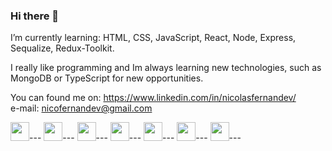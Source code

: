 ### Hi there 👋

I’m currently learning: HTML, CSS, JavaScript, React, Node, Express, Sequalize, Redux-Toolkit.


I really like programming and Im always learning new technologies, such as MongoDB or TypeScript for new opportunities.

You can found me on: 
https://www.linkedin.com/in/nicolasfernandev/ <br>
e-mail: nicofernandev@gmail.com


 
<img src="https://cdn.jsdelivr.net/gh/devicons/devicon/icons/javascript/javascript-original.svg"  height = 30px width = 30px/>--- 
<img src="https://cdn.jsdelivr.net/gh/devicons/devicon/icons/typescript/typescript-original.svg"  height = 30px width = 30px />--- 
<img src="https://cdn.jsdelivr.net/gh/devicons/devicon/icons/nodejs/nodejs-original.svg" height = 30px width = 30px />---
<img src="https://cdn.jsdelivr.net/gh/devicons/devicon/icons/react/react-original.svg" height = 30px width = 30px />---
<img src="https://cdn.jsdelivr.net/gh/devicons/devicon/icons/mongodb/mongodb-original.svg" height = 30px width = 30px />---
<img src="https://cdn.jsdelivr.net/gh/devicons/devicon/icons/postgresql/postgresql-original.svg" height = 30px width = 30px />---
<img src="https://cdn.jsdelivr.net/gh/devicons/devicon/icons/express/express-original.svg" height = 30px width = 30px />---


<!--

-->
